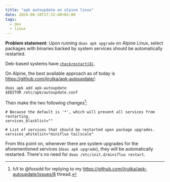 ```yaml
---
title: "apk autoupdate on alpine linux"
date: 2024-08-18T17:32:48+02:00
tags:
  - dev
  - linux
---
```


**Problem statement**: Upon running `doas apk upgrade` on Alpine Linux, select
packages with binaries backed by system services should be automatically
restarted.

<!--more-->

Deb-based systems have
[`checkrestart(8)`](https://manpages.debian.org/bookworm/debian-goodies/checkrestart.8.en.html).

On Alpine, the best available approach as of today is https://github.com/jirutka/apk-autoupdate/:

```shell
doas apk add apk-autoupdate
$EDITOR /etc/apk/autoupdate.conf
```

Then make the two following changes[^1]:

```
# Because the default is '*', which will prevent all services from restarting.
services_blacklist=""

# List of services that should be restarted upon package upgrades.
services_whitelist="miniflux tailscale"
```

From this point on, whenever there are system upgrades for the aforementioned
services (`doas apk upgrade`), they will be automatically restarted. There's no
need for `doas /etc/init.d/miniflux restart`.

[^1]: h/t to @fossdd for replying to my
    https://github.com/jirutka/apk-autoupdate/issues/8 thread.
